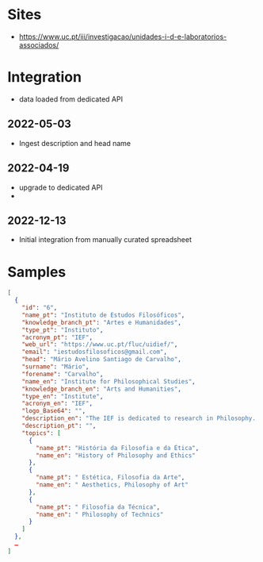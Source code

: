 # Sites

* https://www.uc.pt/iii/investigacao/unidades-i-d-e-laboratorios-associados/

# Integration

* data loaded from dedicated API

## 2022-05-03

* Ingest description and head name

## 2022-04-19

* upgrade to dedicated API
*

## 2022-12-13

* Initial integration from manually curated spreadsheet

# Samples

```json
[
  {
    "id": "6",
    "name_pt": "Instituto de Estudos Filosóficos",
    "knowledge_branch_pt": "Artes e Humanidades",
    "type_pt": "Instituto",
    "acronym_pt": "IEF",
    "web_url": "https://www.uc.pt/fluc/uidief/",
    "email": "iestudosfilosoficos@gmail.com",
    "head": "Mário Avelino Santiago de Carvalho",
    "surname": "Mário",
    "forename": "Carvalho",
    "name_en": "Institute for Philosophical Studies",
    "knowledge_branch_en": "Arts and Humanities",
    "type_en": "Institute",
    "acronym_en": "IEF",
    "logo_Base64": "",
    "description_en": "The IEF is dedicated to research in Philosophy. Based at the…",
    "description_pt": "",
    "topics": [
      {
        "name_pt": "História da Filosofia e da Ética",
        "name_en": "History of Philosophy and Ethics"
      },
      {
        "name_pt": " Estética, Filosofia da Arte",
        "name_en": " Aesthetics, Philosophy of Art"
      },
      {
        "name_pt": " Filosofia da Técnica",
        "name_en": " Philosophy of Technics"
      }
    ]
  },
  …
]
```